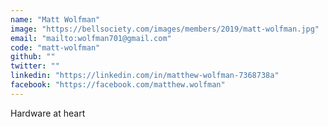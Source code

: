 ```yaml
---
name: "Matt Wolfman"
image: "https://bellsociety.com/images/members/2019/matt-wolfman.jpg"
email: "mailto:wolfman701@gmail.com"
code: "matt-wolfman"
github: ""
twitter: ""
linkedin: "https://linkedin.com/in/matthew-wolfman-7368738a"
facebook: "https://facebook.com/matthew.wolfman"
---
```

Hardware at heart